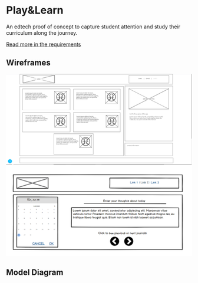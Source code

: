 # Play&Learn
An edtech proof of concept to capture student attention and study their curriculum along the journey.

[Read more in the requirements]()

## Wireframes
![about us page - wireframe](img/about-wireframe.PNG)
![journal page - wireframe](img/journal-wireframe.PNG)


## Model Diagram

